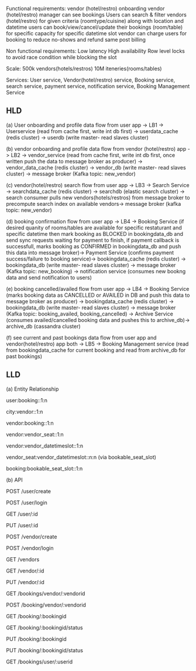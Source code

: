 Functional requirements:
vendor (hotel/restro) onboarding
vendor (hotel/restro) manager can see bookings
Users can search & filter vendors (hotel/restro) for given criteria (roomtype/cuisine) along with location and datetime
users can book/view/cancel/update their bookings (room/table) for specific capacity for specific datetime slot
vendor can charge users for booking to reduce no-shows and refund same post billing

Non functional requirements: 
Low latency
High availability
Row level locks to avoid race condition while blocking the slot

Scale:
500k vendors(hotels/restros)
10M iteneries(rooms/tables) 

Services: User service, Vendor(hotel/restro) service, Booking service, search service, payment service, notification service, Booking Management Service

HLD
----

(a) User onboarding and profile data flow from user app -> LB1 -> Userservice (read from cache first, write int db first) -> userdata_cache (redis cluster) -> userdb (write master- read slaves cluster)

(b) vendor onboarding and profile data flow from vendor (hotel/restro) app -> LB2 -> vendor_service (read from cache first, write int db first, once written push the data to message broker as producer) -> vendor_data_cache (redis cluster) -> vendor_db (write master- read slaves cluster) -> message broker (Kafka topic: new_vendor) 

(c) vendor(hotel/restro) search flow from user app -> LB3 -> Search Service -> searchdata_cache (redis cluster) -> searchdb (elastic search cluster) -> search consumer pulls new vendors(hotels/restros) from message broker to precompute search index on available vendors-> message broker (kafka topic: new_vendor)

(d) booking confirmation flow from user app -> LB4 -> Booking Service (if desired quanity of rooms/tables are available for specific restaturant and specific datetime then mark booking as BLOCKED in bookingdata_db and send sync requests waiting for payment to finish, if payment callback is successfull, marks booking as CONFIRMED in bookingdata_db and push this data into message broker)-> Payment Service (confirms payment success/failure to booking service)-> bookingdata_cache (redis cluster) -> bookingdata_db (write master- read slaves cluster) -> message broker (Kafka topic: new_booking) -> notification service (consumes new bookng data and send notification to users)

(e) booking cancelled/availed flow from user app -> LB4 -> Booking Service (marks booking data as CANCELLED or AVAILED in DB and push this data to message broker as producer) -> bookingdata_cache (redis cluster) -> bookingdata_db (write master- read slaves cluster) -> message broker (Kafka topic: booking_availed, booking_cancelled) -> Archive Service (consumes availed/cancelled booking data and pushes this to archive_db)-> archive_db (cassandra cluster)

(f) see current and past bookings data flow from user app and vendor(hotel/restro) app both -> LB5 -> Booking Management service (read from bookingdata_cache for current booking and read from archive_db for past bookings) 


LLD
----

(a) Entity Relationship

user:booking::1:n

city:vendor::1:n

vendor:booking::1:n

vendor:vendor_seat::1:n

vendor:vendor_datetimeslot::1:n

vendor_seat:vendor_datetimeslot::n:n (via bookable_seat_slot)

booking:bookable_seat_slot::1:n


(b) API

POST /user/create

POST /user/login

GET /user/:id

PUT /user/:id

POST /vendor/create

POST /vendor/login

GET /vendors

GET /vendor/:id

PUT /vendor/:id

GET /bookings/vendor/:vendorid

POST /booking/vendor/:vendorid

GET /booking/:bookingid

GET /booking/:bookingid/status

PUT /booking/:bookingid

PUT /booking/:bookingid/status

GET /bookings/user/:userid









